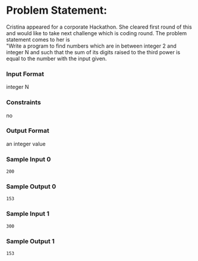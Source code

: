 # Problem Statement:

Cristina appeared for a corporate Hackathon. She cleared first round of this and would like to take next challenge which is coding round. The problem statement comes to her is<br>
"Write a program to find numbers which are in between integer 2 and integer N and such that the sum of its digits raised to the third power is equal to the number with the input given.

### Input Format

integer N

### Constraints

no

### Output Format

an integer value

### Sample Input 0
```
200
```
### Sample Output 0
```
153
```
### Sample Input 1
```
300
```
### Sample Output 1
```
153
```
